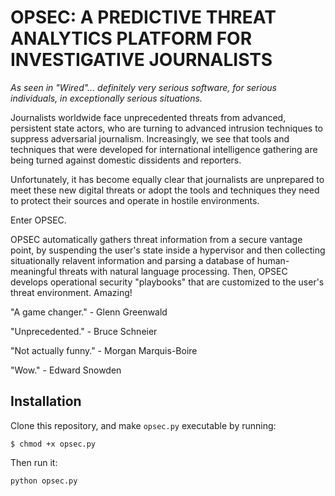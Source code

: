# OPSEC: A PREDICTIVE THREAT ANALYTICS PLATFORM FOR INVESTIGATIVE JOURNALISTS

*As seen in "Wired"... definitely very serious software, for serious individuals, in exceptionally serious situations.*

Journalists worldwide face unprecedented threats from advanced, persistent state actors, who are turning to advanced intrusion techniques to suppress adversarial journalism. Increasingly, we see that tools and techniques that were developed for international intelligence gathering are being turned against domestic dissidents and reporters.

Unfortunately, it has become equally clear that journalists are unprepared to meet these new digital threats or adopt the tools and techniques they need to protect their sources and operate in hostile environments.

Enter OPSEC. 

OPSEC automatically gathers threat information from a secure vantage point, by suspending the user's state inside a hypervisor and then collecting situationally relavent information and parsing a database of human-meaningful threats with natural language processing. Then, OPSEC develops operational security "playbooks" that are customized to the user's threat environment. Amazing!

"A game changer." - Glenn Greenwald

"Unprecedented." - Bruce Schneier

"Not actually funny." - Morgan Marquis-Boire

"Wow." - Edward Snowden

## Installation

Clone this repository, and make `opsec.py` executable by running:

`$ chmod +x opsec.py`

Then run it:

`python opsec.py`
